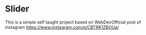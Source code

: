 # Slider

This is a simple self taught project based on WebDevOfficial post of instagram
https://www.instagram.com/p/CBTRK1ZBOUa/
